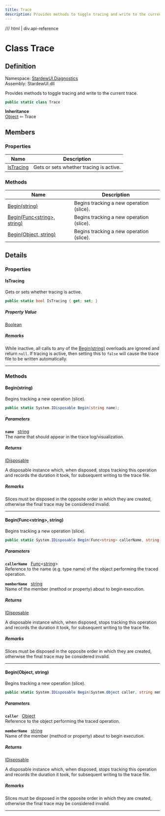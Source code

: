 ```yaml
---
title: Trace
description: Provides methods to toggle tracing and write to the current trace.
---
```


<link rel="stylesheet" href="/StardewUI/stylesheets/reference.css" />

/// html | div.api-reference

# Class Trace

## Definition

<div class="api-definition" markdown>

Namespace: [StardewUI.Diagnostics](index.md)  
Assembly: StardewUI.dll  

</div>

Provides methods to toggle tracing and write to the current trace.

```cs
public static class Trace
```

**Inheritance**  
[Object](https://learn.microsoft.com/en-us/dotnet/api/system.object) ⇦ Trace

## Members

### Properties

 | Name | Description |
| --- | --- |
| [IsTracing](#istracing) | Gets or sets whether tracing is active. | 

### Methods

 | Name | Description |
| --- | --- |
| [Begin(string)](#beginstring) | Begins tracking a new operation (slice). | 
| [Begin(Func&lt;string&gt;, string)](#beginfuncstring-string) | Begins tracking a new operation (slice). | 
| [Begin(Object, string)](#beginobject-string) | Begins tracking a new operation (slice). | 

## Details

### Properties

#### IsTracing

Gets or sets whether tracing is active.

```cs
public static bool IsTracing { get; set; }
```

##### Property Value

[Boolean](https://learn.microsoft.com/en-us/dotnet/api/system.boolean)

##### Remarks

While inactive, all calls to any of the [Begin(string)](trace.md#beginstring) overloads are ignored and return `null`. If tracing is active, then setting this to `false` will cause the trace file to be written automatically.

-----

### Methods

#### Begin(string)

Begins tracking a new operation (slice).

```cs
public static System.IDisposable Begin(string name);
```

##### Parameters

**`name`** &nbsp; [string](https://learn.microsoft.com/en-us/dotnet/api/system.string)  
The name that should appear in the trace log/visualization.

##### Returns

[IDisposable](https://learn.microsoft.com/en-us/dotnet/api/system.idisposable)

  A disposable instance which, when disposed, stops tracking this operation and records the duration it took, for subsequent writing to the trace file.

##### Remarks

Slices must be disposed in the opposite order in which they are created, otherwise the final trace may be considered invalid.

-----

#### Begin(Func&lt;string&gt;, string)

Begins tracking a new operation (slice).

```cs
public static System.IDisposable Begin(Func<string> callerName, string memberName);
```

##### Parameters

**`callerName`** &nbsp; [Func](https://learn.microsoft.com/en-us/dotnet/api/system.func-1)<[string](https://learn.microsoft.com/en-us/dotnet/api/system.string)>  
Reference to the name (e.g. type name) of the object performing the traced operation.

**`memberName`** &nbsp; [string](https://learn.microsoft.com/en-us/dotnet/api/system.string)  
Name of the member (method or property) about to begin execution.

##### Returns

[IDisposable](https://learn.microsoft.com/en-us/dotnet/api/system.idisposable)

  A disposable instance which, when disposed, stops tracking this operation and records the duration it took, for subsequent writing to the trace file.

##### Remarks

Slices must be disposed in the opposite order in which they are created, otherwise the final trace may be considered invalid.

-----

#### Begin(Object, string)

Begins tracking a new operation (slice).

```cs
public static System.IDisposable Begin(System.Object caller, string memberName);
```

##### Parameters

**`caller`** &nbsp; [Object](https://learn.microsoft.com/en-us/dotnet/api/system.object)  
Reference to the object performing the traced operation.

**`memberName`** &nbsp; [string](https://learn.microsoft.com/en-us/dotnet/api/system.string)  
Name of the member (method or property) about to begin execution.

##### Returns

[IDisposable](https://learn.microsoft.com/en-us/dotnet/api/system.idisposable)

  A disposable instance which, when disposed, stops tracking this operation and records the duration it took, for subsequent writing to the trace file.

##### Remarks

Slices must be disposed in the opposite order in which they are created, otherwise the final trace may be considered invalid.

-----

